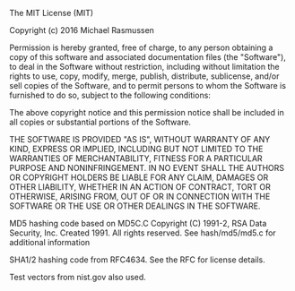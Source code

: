 The MIT License (MIT)

Copyright (c) 2016 Michael Rasmussen

Permission is hereby granted, free of charge, to any person obtaining a copy
of this software and associated documentation files (the "Software"), to deal
in the Software without restriction, including without limitation the rights
to use, copy, modify, merge, publish, distribute, sublicense, and/or sell
copies of the Software, and to permit persons to whom the Software is
furnished to do so, subject to the following conditions:

The above copyright notice and this permission notice shall be included in
all copies or substantial portions of the Software.

THE SOFTWARE IS PROVIDED "AS IS", WITHOUT WARRANTY OF ANY KIND, EXPRESS OR
IMPLIED, INCLUDING BUT NOT LIMITED TO THE WARRANTIES OF MERCHANTABILITY,
FITNESS FOR A PARTICULAR PURPOSE AND NONINFRINGEMENT. IN NO EVENT SHALL THE
AUTHORS OR COPYRIGHT HOLDERS BE LIABLE FOR ANY CLAIM, DAMAGES OR OTHER
LIABILITY, WHETHER IN AN ACTION OF CONTRACT, TORT OR OTHERWISE, ARISING FROM,
OUT OF OR IN CONNECTION WITH THE SOFTWARE OR THE USE OR OTHER DEALINGS IN
THE SOFTWARE.

MD5 hashing code based on MD5C.C Copyright (C) 1991-2, RSA Data Security, Inc. Created 1991. All rights reserved.
See hash/md5/md5.c for additional information

SHA1/2 hashing code from RFC4634. See the RFC for license details.

Test vectors from nist.gov also used.
